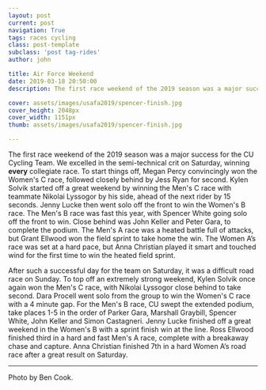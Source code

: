 ```yaml
---
layout: post
current: post
navigation: True
tags: races cycling
class: post-template
subclass: 'post tag-rides'
author: john

title: Air Force Weekend
date: 2019-03-18 20:50:00
description: The first race weekend of the 2019 season was a major success for the CU Cycling Team.

cover: assets/images/usafa2019/spencer-finish.jpg
cover_height: 2048px
cover_width: 1151px
thumb: assets/images/usafa2019/spencer-finish.jpg

---
```


The first race weekend of the 2019 season was a major success for the CU Cycling Team. We excelled in the semi-technical crit on Saturday, winning **every** collegiate race. To start things off, Megan Percy convincingly won the Women's C race, followed closely behind by Jess Ryan for second. Kylen Solvik started off a great weekend by winning the Men's C race with teammate Nikolai Lyssogor by his side, ahead of the next rider by 15 seconds. Jenny Lucke then went solo off the front to win the Women's B race. The Men's B race was fast this year, with Spencer White going solo off the front to win. Close behind was John Keller and Peter Gara, to complete the podium. The Men's A race was a heated battle full of attacks, but Grant Ellwood won the field sprint to take home the win. The Women A’s race was set at a hard pace, but Anna Christian played it smart and touched wind for the first time to win the heated field sprint. 

After such a successful day for the team on Saturday, it was a difficult road race on Sunday. To top off an extremely strong weekend, Kylen Solvik once again won the Men's C race, with Nikolai Lyssogor close behind to take second. Dara Procell went solo from the group to win the Women's C race with a 4 minute gap. For the Men's B race, CU swept the extended podium, take places 1-5 in the order of Parker Gara, Marshall Graybill, Spencer White, John Keller and Simon Castagneri. Jenny Lucke finished off a great weekend in the Women's B with a sprint finish win at the line. Ross Ellwood finished third in a hard and fast Men's A race, complete with a breakaway chase and capture. Anna Christian finished 7th in a hard Women A’s road race after a great result on Saturday.


---
Photo by Ben Cook.